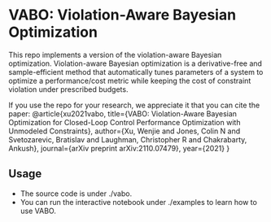 # VABO: Violation-Aware Bayesian Optimization

This repo implements a version of the violation-aware Bayesian optimization.
Violation-aware Bayesian optimization is a derivative-free and sample-efficient method that
automatically tunes parameters of a system to optimize a performance/cost metric while keeping the cost of 
constraint violation under prescribed budgets.

If you use the repo for your research, we appreciate it that you can cite the paper:
@article{xu2021vabo,
  title={VABO: Violation-Aware Bayesian Optimization for Closed-Loop Control Performance Optimization with Unmodeled Constraints},
  author={Xu, Wenjie and Jones, Colin N and Svetozarevic, Bratislav and Laughman, Christopher R and Chakrabarty, Ankush},
  journal={arXiv preprint arXiv:2110.07479},
  year={2021}
}


## Usage
* The source code is under ./vabo.
* You can run the interactive notebook under ./examples to learn how to use VABO.




